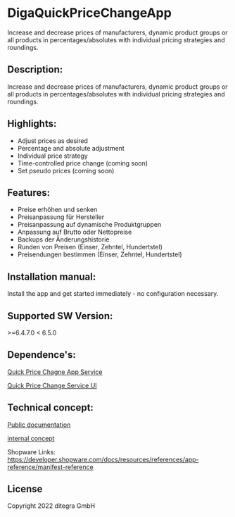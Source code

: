 # DigaQuickPriceChangeApp
Increase and decrease prices of manufacturers, dynamic product groups or all products in percentages/absolutes with individual pricing strategies and roundings.

## Description:
Increase and decrease prices of manufacturers, dynamic product groups or all products in percentages/absolutes with individual pricing strategies and roundings.

## Highlights:
- Adjust prices as desired
- Percentage and absolute adjustment
- Individual price strategy
- Time-controlled price change (coming soon)
- Set pseudo prices (coming soon)

## Features:
- Preise erhöhen und senken
- Preisanpassung für Hersteller
- Preisanpassung auf dynamische Produktgruppen
- Anpassung auf Brutto oder Nettopreise
- Backups der Änderungshistorie
- Runden von Preisen (Einser, Zehntel, Hundertstel)
- Preisendungen bestimmen (Einser, Zehntel, Hundertstel)

## Installation manual:
Install the app and get started immediately - no configuration necessary.

## Supported SW Version:
\>=6.4.7.0 < 6.5.0

## Dependence's:
[Quick Price Chagne App Service ](https://github.com/ditegra-GmbH/DigaQuickPriceChangeAppServices)

[Quick Price Change Service UI](https://github.com/ditegra-GmbH/DigaQuickPriceChangeServiceUI)

## Technical concept:
[Public documentation](https://ditegra.de/dokumentation/)

[internal concept](https://ditegrase.sharepoint.com/:p:/s/shopware-extensions/Ec5L9lpFGAdBkDE2hFmQd4MBqn5nYt-IOg81FSRScqOagw?e=6c7xE0)

Shopware Links:
https://developer.shopware.com/docs/resources/references/app-reference/manifest-reference



## License
Copyright 2022 ditegra GmbH

